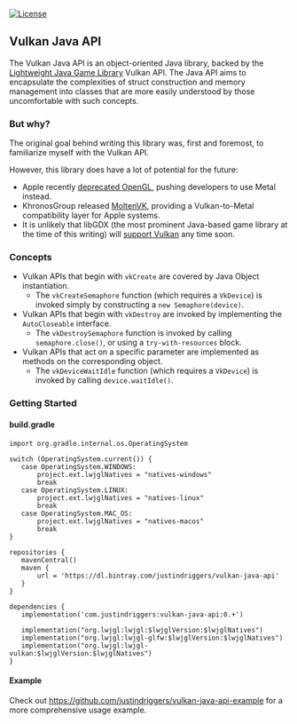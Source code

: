 [![License](https://img.shields.io/badge/license-MIT-blue.svg)](https://github.com/justindriggers/vulkan-java-api/blob/master/LICENSE.md)

## Vulkan Java API

The Vulkan Java API is an object-oriented Java library, backed by the
[Lightweight Java Game Library](https://www.lwjgl.org/) Vulkan API. The Java API aims to encapsulate the complexities
of struct construction and memory management into classes that are more easily understood by those uncomfortable with
such concepts.

### But why?

The original goal behind writing this library was, first and foremost, to familiarize myself with the Vulkan API.

However, this library does have a lot of potential for the future:
- Apple recently [deprecated OpenGL](https://developer.apple.com/macos/whats-new/#deprecationofopenglandopencl), pushing
developers to use Metal instead.
- KhronosGroup released [MoltenVK](https://github.com/KhronosGroup/MoltenVK), providing a Vulkan-to-Metal compatibility
layer for Apple systems.
- It is unlikely that libGDX (the most prominent Java-based game library at the time of this writing) will
[support Vulkan](https://github.com/libgdx/libgdx/issues/3344#issuecomment-312908022) any time soon.

### Concepts

- Vulkan APIs that begin with `vkCreate` are covered by Java Object instantiation.
  - The `vkCreateSemaphore` function (which requires a `VkDevice`) is invoked simply by constructing a
  `new Semaphore(device)`.
- Vulkan APIs that begin with `vkDestroy` are invoked by implementing the `AutoCloseable` interface.
  - The `vkDestroySemaphore` function is invoked by calling `semaphore.close()`, or using a `try-with-resources` block.
- Vulkan APIs that act on a specific parameter are implemented as methods on the corresponding object.
  - The `vkDeviceWaitIdle` function (which requires a `VkDevice`) is invoked by calling `device.waitIdle()`.

### Getting Started

#### build.gradle

```
import org.gradle.internal.os.OperatingSystem
   
switch (OperatingSystem.current()) {
   case OperatingSystem.WINDOWS:
       project.ext.lwjglNatives = "natives-windows"
       break
   case OperatingSystem.LINUX:
       project.ext.lwjglNatives = "natives-linux"
       break
   case OperatingSystem.MAC_OS:
       project.ext.lwjglNatives = "natives-macos"
       break
}
   
repositories {
   mavenCentral()
   maven {
       url = 'https://dl.bintray.com/justindriggers/vulkan-java-api'
   }
}
   
dependencies {
   implementation('com.justindriggers:vulkan-java-api:0.+')

   implementation("org.lwjgl:lwjgl:$lwjglVersion:$lwjglNatives")
   implementation("org.lwjgl:lwjgl-glfw:$lwjglVersion:$lwjglNatives")
   implementation("org.lwjgl:lwjgl-vulkan:$lwjglVersion:$lwjglNatives")
}
```

#### Example

Check out https://github.com/justindriggers/vulkan-java-api-example for a more comprehensive usage example.